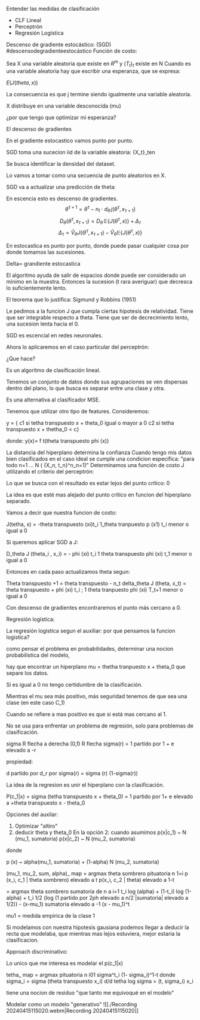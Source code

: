 Entender las medidas de clasificación
- CLF Lineal
- Perceptrón
- Regresión Logística

 
Descenso de gradiente estocástico: (SGD) #descensodegradienteestocástico
Función de costo:

Sea X una variable aleatoria que existe en $R^m$ y $(T_t)_t$ existe en N
Cuando es una variable aleatoria hay que escribir una esperanza, que se expresa:

$E (J(theta,x))$

La consecuencia es que j termine siendo igualmente una variable aleatoria.

X distribuye en una variable desconocida (mu)

¿por que tengo que optimizar mi esperanza?

El descenso de gradientes

En el gradiente estocastico vamos punto por punto.

SGD toma una sucecion iid de la variable aleatoria: {X_t}_ten

Se busca identificar la densidad del dataset.

Lo vamos a tomar como una secuencia de punto aleatorios en X.

SGD va a actualizar una predicción de theta:

En escencia esto es descenso de gradientes.
$$
\theta^{\tau + 1} = \theta^{\tau} - n_t \cdot d_{\theta} \, j(\theta^{\tau}, x_{\tau+1})
$$
$$
D_{\theta} (\theta^{\tau}, x_{\tau+1}) = D_{\theta} \, \mathbb{E}\{J(\theta^{\tau}, x)\} + \Delta_{\tau}
$$
$$
\Delta_{\tau} = \hat{V}_{\theta} J (\Theta^{\tau}, x_{\tau+1}) - \hat{V}_{\theta} \mathbb{E}\{J(\theta^{\tau}, x)\}
$$

En estocastica es punto por punto, donde puede pasar cualquier cosa por donde tomamos las sucesiones.

Delta= grandiente estocastica
 
El algoritmo ayuda de salir de espacios donde puede ser considerado un minimo en la muestra. Entonces la sucesion (t rara averiguar) que decresca lo suficientemente lento.

El teorema que lo justifica: Sigmund y Robbins (1951)

Le pedimos a la funcion J que cumpla ciertas hipotesis de relatividad.
Tiene que ser integrable respecto a theta.
Tiene que ser de decrecimiento lento, una sucesion lenta hacia el 0.

SGD es escencial en redes neuronales.

Ahora lo aplicaremos en el caso particular del perceptrón:

¿Que hace?

Es un algoritmo de clasificación lineal.

Tenemos un conjunto de datos donde sus agrupaciones se ven dispersas dentro del plano, lo que busca es separar entre una clase y otra.

Es una alternativa al clasificador MSE.

Tenemos que utilizar otro tipo de features.
Consideremos:

y = { c1 si tetha transpuesto x + theta_0 igual o mayor a 0 c2 si tetha transpuesto x + thetha_0 < c}

donde:
 y(x)= f t(theta transpuesto phi (x))

La distancia del hiperplano determina la confianza
Cuando tengo mis datos bien clasificados en el caso ideal se cumple una condicion específica:
"para todo n=1 ... N ( {X_n, t_n}^n_n=1)"
Determinamos una función de costo J utilizando el criterio del perceptrón:

Lo que se busca con el resultado es estar lejos del punto crítico: 0

La idea es que esté mas alejado del punto critico en funcion del hiperplano separado.

Vamos a decir que nuestra funcion de costo:

J(tetha, x) = -theta transpuesto (xi)t_i 1_theta tranpuesto p (x1) t_i menor o igual a 0

Si queremos aplicar SGD a J:

D_theta J (theta_i , x_i) = - phi (xi) t_i
1 theta transpuesto phi (xi) t_1 menor o igual a 0

Entonces en cada paso actualizamos theta segun:

Theta transpuesto +1 = theta transpuesto - n_t delta_theta J (theta, x_t) = theta transpuesto + phi (xi) t_i ; 1 theta tranpuesto phi (xi) T_t+1 menor o igual a 0

Con descenso de gradientes encontraremos el punto más cercano a 0.

Regresión logística:

La regresión logistica segun el auxiliar: por que pensamos la funcion logistica?

como pensar el problema en probabilidades, determinar una nocion probabilistica del modelo,

hay que encontrar un hiperplano mu = thetha tranpuesto x + theta_0 que separe los datos.

Si es igual a 0 no tengo certidumbre de la clasificación.

Mientras el mu sea más positivo, más seguridad tenemos de que sea una clase (en este caso C_1)

Cuando se refiere a mas positivo es que si está mas cercano al 1.

No se usa para enfrentar un problema de regresión, solo para problemas de clasificación.

sigma R flecha a derecha (0,1)
R flecha sigma(r) = 1 partido por 1 + e elevado a -r

propiedad:

d partido por d_r por sigma(r) = sigma (r) (1-sigma(r))

La idea de la regresion es unir el hiperplano con la clasificación.

P(c_1|x) = sigma (tetha transpuesto x + theta_0) = 1 partido por 1+ e elevado a +theta transpuesto x - theta_0

Opciones del auxilar:

1) Optimizar "altiro"
2) deducir theta y theta_0
En la opción 2: cuando asumimos 
p(x|c_1) ~ N (mu_1, sumatoria)
p(x|c_2) ~ N (mu_2, sumatoria)

donde 

p (x) ~ alpha(mu_1, sumatoria) + (1-alpha) N (mu_2, sumatoria)

(mu_1, mu_2, sum, alpha)_ map = argmax theta sombrero pituatoria n 1=i p (x_i, c_1 | theta sombrero) elevado a t p(x_i, c_2 | theta) elevado a 1-t

= argmax theta sombrero sumatoria de n a i=1 t_i log (alpha) + (1-t_i) log (1-alpha) + t_i 1/2 {log (1 partido por 2ph elevado a n/2 |sumatoria| elevado a 1/2)} - (x-mu_1) sumatoria elevado a -1 (x - mu_1)^t

mu1  = medida empirica de la clase 1

Si modelamos con nuestra hipotesis gausiana podemos llegar a deducir la recta que modelaba, que mientras mas lejos estuviera, mejor estaria la clasificacion.

Approach discriminativo:

Lo unico que me interesa es modelar el p(c_1|x)

tetha_ map = argmax pituatoria n i01 sigma^t_i (1- sigma_i)^1-t
donde sigma_i = sigma (theta transpuesto x_i)
d/d tetha log sigma = (t, sigma_i) x_i

tiene una nocion de residuo "que tanto me equivoqué en el modelo"

Modelar como un modelo "generativo"
![[./Recording 20240415115020.webm|Recording 20240415115020]]





















